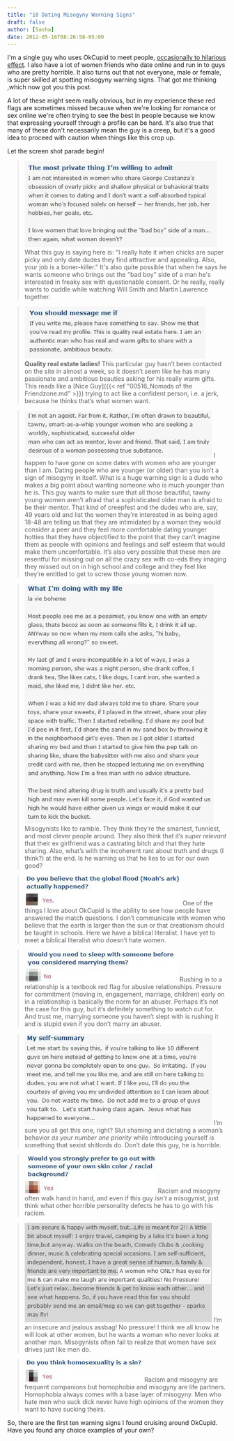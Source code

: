 ```yaml
---
title: "10 Dating Misogyny Warning Signs"
draft: false
author: [Sasha]
date: 2012-05-16T08:26:58-05:00
---
```


I'm a single guy who uses OkCupid to meet people, [occasionally to hilarious effect](http://www.pixlee.net/?p=61). I also have a lot of women friends who date online and run in to guys who are pretty horrible. It also turns out that not everyone, male or female, is super skilled at spotting misogyny warning signs. That got me thinking ,which now got you this post.

A lot of these might seem really obvious, but in my experience these red flags are sometimes missed because when we're looking for romance or sex online we're often trying to see the best in people because we know that expressing yourself through a profile can be hard. It's also true that many of these don't necessarily mean the guy is a creep, but it's a good idea to proceed with caution when things like this crop up.

Let the screen shot parade begin!

>![](/uploads/2012/05/datingmisogyny01.jpg)
>What this guy is saying here is: "I really hate it when chicks are super picky and only date dudes they find attractive and appealing. Also, your job is a boner-killer." It's also quite possible that when he says he wants someone who brings out the "bad boy" side of a man he's interested in freaky sex with questionable consent. Or he really, really wants to cuddle while watching Will Smith and Martin Lawrence together.

>![](/uploads/2012/05/datingmisogyny02.jpg)
>__Quality real estate ladies!__  This particular guy hasn’t been contacted on the site in almost a week, so it doesn’t seem like he has many passionate and ambitious beauties asking for his really warm gifts. This reads like a [Nice Guy]({{< ref "00516_Nomads of the Friendzone.md" >}}) trying to act like a confident person, i.e. a jerk, because he thinks that’s what women want.

>![](/uploads/2012/05/datingmisogyny03.jpg)
>I happen to have gone on some dates with women who are younger than I am. Dating people who are younger (or older) than you isn’t a sign of misogyny in itself. What is a huge warning sign is a dude who makes a big point about wanting someone who is much younger than he is. This guy wants to make sure that all those beautiful, tawny young women aren’t afraid that a sophisticated older man is afraid to be their mentor. That kind of creepfest and the dudes who are, say, 49 years old and list the women they’re interested in as being aged 18-48 are telling us that they are intimidated by a woman they would consider a peer and they feel more comfortable dating younger hotties that they have objectified to the point that they can’t imagine them as people with opinions and feelings and self esteem that would make them uncomfortable. It’s also very possible that these men are resentful for missing out on all the crazy sex with co-eds they imaging they missed out on in high school and college and they feel like they’re entitled to get to screw those young women now.

>![](/uploads/2012/05/datingmisogyny04.jpg)
>Misogynists like to ramble. They think they’re the smartest, funniest, and most clever people around. They also think that it’s _super relevant_ that their ex girlfriend was a castrating bitch and that they hate sharing. Also, what’s with the incoherent rant about truth and drugs (I think?) at the end. Is he warning us that he lies to us for our own good?

>![](/uploads/2012/05/datingmisogyny05.jpg)
>One of the things I love about OkCupid is the ability to see how people have answered the match questions. I don’t communicate with women who believe that the earth is larger than the sun or that creationism should be taught in schools. Here we have a biblical literalist. I have yet to meet a biblical literalist who doesn’t hate women.

>![](/uploads/2012/05/datingmisogyny06.jpg)
>Rushing in to a relationship is a textbook red flag for abusive relationships. Pressure for commitment (moving in, engagement, marriage, children) early on in a relationship is basically the norm for an abuser. Perhaps it’s not the case for this guy, but it’s definitely something to watch out for. And trust me, marrying someone you haven’t slept with is rushing it and is stupid even if you don’t marry an abuser.

>![](/uploads/2012/05/datingmisogyny07.jpg)
>I’m sure you all get this one, right? Slut shaming and dictating a woman’s behavior _as your number one priority_ while introducing yourself is something that sexist shitlords do. Don’t date this guy, he is horrible.

>![](/uploads/2012/05/datingmisogyny08.jpg)
>Racism and misogyny often walk hand in hand, and even if this guy _isn’t_ a misogynist, just think what other horrible personality defects he has to go with his racism.

>![](/uploads/2012/05/datingmisogyny09.jpg)
>I’m an insecure and jealous assbag! No pressure! I think we all know he will look at other women, but he wants a woman who never looks at another man. Misogynists often fail to realize that women have sex drives just like men do.

>![](/uploads/2012/05/datingmisogyny10.jpg)
>Racism and misogyny are frequent companions but homophobia and misogyny are life partners. Homophobia always comes with a base layer of misogyny. Men who hate men who suck dick never have high opinions of the women they want to have sucking theirs.

So, there are the first ten warning signs I found cruising around OkCupid. Have you found any choice examples of your own?